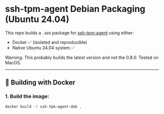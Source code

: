 # ssh-tpm-agent Debian Packaging (Ubuntu 24.04)

This repo builds a `.deb` package for [ssh-tpm-agent](https://github.com/Foxboron/ssh-tpm-agent) using either:

- Docker ✅ (isolated and reproducible)
- Native Ubuntu 24.04 system ✅

Warning: This probably builds the latest version and not the 0.8.0.
Tested on MacOS.

---

## 🔧 Building with Docker

### 1. Build the image:

```bash
docker build -t ssh-tpm-agent-deb .

